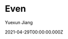 ---
title: Even
github: https://github.com/ahonn/hexo-theme-even
demo: https://ahonn.github.io/hexo-theme-even/
license: MIT
author: Yuexun Jiang
author_link: ''
author_twitter: ahonnjiang
date: 2021-04-29T00:00:00.000Z
ssg:
  - Hexo
cms: null
css: null
category: null
description: 🚀 A super concise theme for Hexo
draft: true
publish_date: '2016-02-24T07:45:32Z'
update_date: '2021-12-07T08:10:49Z'
github_star: 1306
github_fork: 213
---
